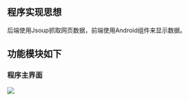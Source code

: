 ## 程序实现思想

后端使用Jsoup抓取网页数据，前端使用Android组件来显示数据。



## 功能模块如下

### 程序主界面

![](https://ws1.sinaimg.cn/thumbnail/005wR1ytgy1g2bo67n8hej30u01hc76o.jpg)

